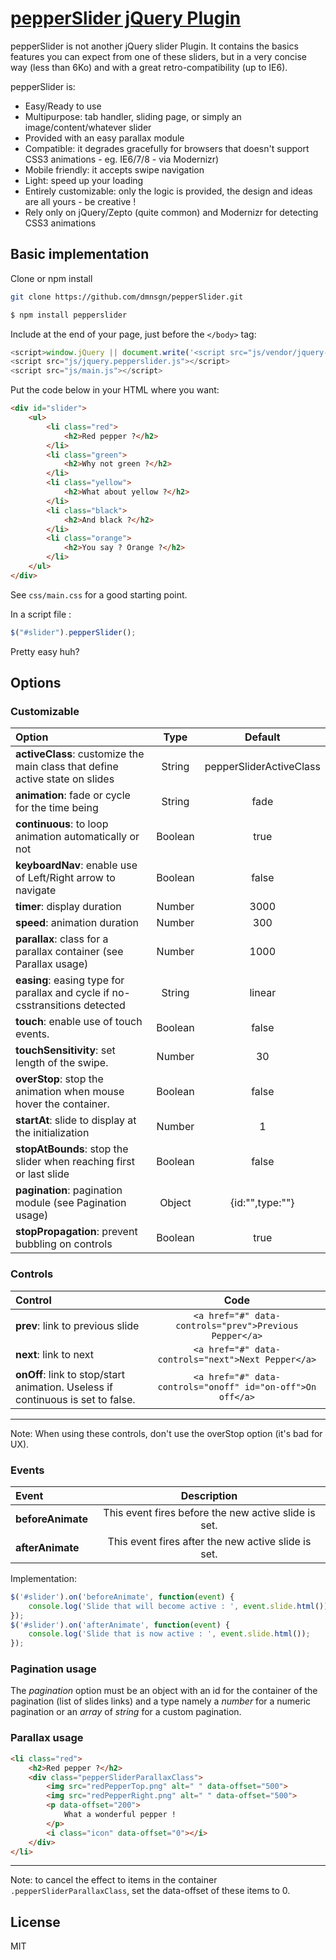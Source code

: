 # [pepperSlider jQuery Plugin](https://github.com/dmnsgn/pepperSlider)

pepperSlider is not another jQuery slider Plugin.
It contains the basics features you can expect from one of these sliders, but in a very concise way (less than 6Ko) and with a great retro-compatibility (up to IE6).

pepperSlider is:
* Easy/Ready to use
* Multipurpose: tab handler, sliding page, or simply an image/content/whatever slider
* Provided with an easy parallax module
* Compatible: it degrades gracefully for browsers that doesn't support CSS3 animations - eg. IE6/7/8 - via Modernizr)
* Mobile friendly: it accepts swipe navigation
* Light: speed up your loading
* Entirely customizable: only the logic is provided, the design and ideas are all yours - be creative !
* Rely only on jQuery/Zepto (quite common) and Modernizr for detecting CSS3 animations


## Basic implementation
Clone or npm install

```bash
git clone https://github.com/dmnsgn/pepperSlider.git
```

```bash
$ npm install pepperslider
```

Include at the end of your page, just before the `</body>` tag:

```javascript
<script>window.jQuery || document.write('<script src="js/vendor/jquery-1.8.0.min.js"><\/script>')</script>
<script src="js/jquery.pepperslider.js"></script>
<script src="js/main.js"></script>
```

Put the code below in your HTML where you want:

```html
<div id="slider">
	<ul>
		<li class="red">
			<h2>Red pepper ?</h2>
		</li>
		<li class="green">
			<h2>Why not green ?</h2>
		</li>
		<li class="yellow">
			<h2>What about yellow ?</h2>
		</li>
		<li class="black">
			<h2>And black ?</h2>
		</li>
		<li class="orange">
			<h2>You say ? Orange ?</h2>
		</li>
	</ul>
</div>
```

See `css/main.css` for a good starting point.

In a script file :

```javascript
$("#slider").pepperSlider();
```

Pretty easy huh?

## Options

### Customizable

|Option|Type|Default
|:---------|:---------:|:----------:|
|**activeClass**: customize the main class that define active state on slides|String|pepperSliderActiveClass|
|**animation**: fade or cycle for the time being|String|fade|
|**continuous**: to loop animation automatically or not|Boolean|true|
|**keyboardNav**: enable use of Left/Right arrow to navigate|Boolean|false|
|**timer**: display duration|Number|3000|
|**speed**: animation duration|Number|300|
|**parallax**: class for a parallax container (see Parallax usage)|Number|1000|
|**easing**: easing type for parallax and cycle if no-csstransitions detected|String|linear|
|**touch**: enable use of touch events.|Boolean|false|
|**touchSensitivity**: set length of the swipe.|Number|30|
|**overStop**: stop the animation when mouse hover the container.|Boolean|false|
|**startAt**: slide to display at the initialization|Number|1|
|**stopAtBounds**: stop the slider when reaching first or last slide|Boolean|false|
|**pagination**: pagination module (see Pagination usage)|Object|{id:"",type:""}|
|**stopPropagation**: prevent bubbling on controls|Boolean|true|

### Controls

|Control|Code
|:---------|:---------:|
|**prev**: link to previous slide |`<a href="#" data-controls="prev">Previous Pepper</a>`|
|**next**: link to next |`<a href="#" data-controls="next">Next Pepper</a>`|
|**onOff**: link to stop/start animation. Useless if continuous is set to false. |`<a href="#" data-controls="onoff" id="on-off">On off</a>`|

---
Note: When using these controls, don't use the overStop option (it's bad for UX).

### Events

|Event|Description
|:---------|:---------:|
|**beforeAnimate**|This event fires before the new active slide is set.|
|**afterAnimate**|This event fires after the new active slide is set.|

Implementation:

```javascript
$('#slider').on('beforeAnimate', function(event) {
	console.log('Slide that will become active : ', event.slide.html());
});
$('#slider').on('afterAnimate', function(event) {
	console.log('Slide that is now active : ', event.slide.html());
});
```

### Pagination usage
The *pagination* option must be an object with an id for the container of the pagination (list of slides links) and a type namely a *number* for a numeric pagination or an *array* of *string* for a custom pagination.

### Parallax usage

```html
<li class="red">
	<h2>Red pepper ?</h2>
	<div class="pepperSliderParallaxClass">
		<img src="redPepperTop.png" alt=" " data-offset="500">
		<img src="redPepperRight.png" alt=" " data-offset="500">
		<p data-offset="200">
			What a wonderful pepper !
		</p>
		<i class="icon" data-offset="0"></i>
	</div>
</li>
```
---
Note: to cancel the effect to items in the container `.pepperSliderParallaxClass`, set the data-offset of these items to 0.


## License
MIT
